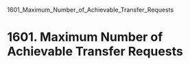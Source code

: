 1601_Maximum_Number_of_Achievable_Transfer_Requests
# 1601. Maximum Number of Achievable Transfer Requests

